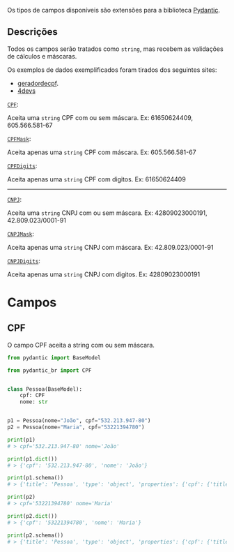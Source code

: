 Os tipos de campos disponíveis são extensões para a biblioteca [Pydantic](https://docs.pydantic.dev/).


## Descrições
Todos os campos serão tratados como `string`, mas recebem as validações de cálculos e máscaras.

Os exemplos de dados exemplificados foram tirados dos seguintes sites:


- [geradordecpf](https://www.geradordecpf.org/). 
- [4devs](https://www.4devs.com.br/gerador_de_cnpj)


[`CPF`](#cpf):

Aceita uma `string` CPF com ou sem máscara. Ex: 61650624409, 605.566.581-67


[`CPFMask`](#cpfmask):

Aceita apenas uma `string` CPF com máscara. Ex: 605.566.581-67


[`CPFDigits`](#cpfdigits):

Aceita apenas uma `string` CPF com digitos. Ex: 61650624409


---


[`CNPJ`](#cnpj):

Aceita uma `string` CNPJ com ou sem máscara. Ex: 42809023000191, 42.809.023/0001-91


[`CNPJMask`](#cnpjmask):

Aceita apenas uma `string` CNPJ com máscara. Ex: 42.809.023/0001-91


[`CNPJDigits`](#cnpjdigits):

Aceita apenas uma `string` CNPJ com digitos. Ex: 42809023000191



# Campos
## CPF

O campo CPF aceita a string com ou sem máscara. 

```python
from pydantic import BaseModel

from pydantic_br import CPF


class Pessoa(BaseModel):
    cpf: CPF
    nome: str


p1 = Pessoa(nome="João", cpf="532.213.947-80")
p2 = Pessoa(nome="Maria", cpf="53221394780")

print(p1)
# > cpf='532.213.947-80' nome='João'

print(p1.dict())
# > {'cpf': '532.213.947-80', 'nome': 'João'}

print(p1.schema())
# > {'title': 'Pessoa', 'type': 'object', 'properties': {'cpf': {'title': 'Cpf', 'type': 'string', 'format': 'cpf'}, 'nome': {'title': 'Nome', 'type': 'string'}}, 'required': ['cpf', 'nome']}

print(p2)
# > cpf='53221394780' nome='Maria'

print(p2.dict())
# > {'cpf': '53221394780', 'nome': 'Maria'}

print(p2.schema())
# > {'title': 'Pessoa', 'type': 'object', 'properties': {'cpf': {'title': 'Cpf', 'type': 'string', 'format': 'cpf'}, 'nome': {'title': 'Nome', 'type': 'string'}}, 'required': ['cpf', 'nome']}
```